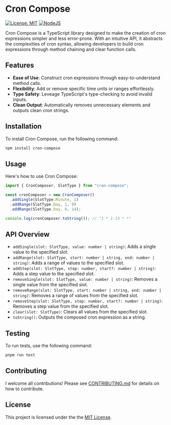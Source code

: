 # Cron Compose

[![License: MIT](https://img.shields.io/badge/License-MIT-yellow.svg)](https://github.com/mahyarmirrashed/cron-compose/blob/master/LICENSE.md)
[![NodeJS](https://img.shields.io/badge/node-%3E%3D16-green)](https://nodejs.org/en/download/)

Cron Compose is a TypeScript library designed to make the creation of cron expressions simpler and less error-prone. With an intuitive API, it abstracts the complexities of cron syntax, allowing developers to build cron expressions through method chaining and clear function calls.

## Features

- **Ease of Use**: Construct cron expressions through easy-to-understand method calls.
- **Flexibility**: Add or remove specific time units or ranges effortlessly.
- **Type Safety**: Leveage TypeScript's type-checking to avoid invalid inputs.
- **Clean Output**: Automatically removes unnecessary elements and outputs clean cron strings.

## Installation

To install Cron Compose, run the following command:

```bash
npm install cron-compose
```

## Usage

Here's how to use Cron Compose:

```ts
import { CronComposer, SlotType } from "cron-compose";

const cronComposer = new CronComposer()
  .addSingle(SlotType.Minute, 1)
  .addRange(SlotType.Day, 1, 8)
  .addRange(SlotType.Day, 6, 14);

console.log(cronComposer.toString()); // "1 * 1-13 * *"
```

## API Overview

- `addSingle(slot: SlotType, value: number | string)`: Adds a single value to the specified slot.
- `addRange(slot: SlotType, start: number | string, end: number | string)`: Adds a range of values to the specified slot.
- `addStep(slot: SlotType, step: number, start?: number | string)`: Adds a step value to the specified slot.
- `removeSingle(slot: SlotType, value: number | string)`: Removes a single value from the specified slot.
- `removeRange(slot: SlotType, start: number | string, end: number | string)`: Removes a range of values from the specified slot.
- `removeStep(slot: SlotType, step: number, start?: number | string)`: Removes a step value from the specified slot.
- `clear(slot: SlotType)`: Clears all values from the specified slot.
- `toString()`: Outputs the composed cron expression as a string.

## Testing

To run tests, use the following command:

```bash
pnpm run test
```

## Contributing

I welcome all contributions! Please see [CONTRIBUTING.md](./CONTRIBUTING.md) for details on how to contribute.

## License

This project is licensed under the the [MIT License](./LICENSE).
